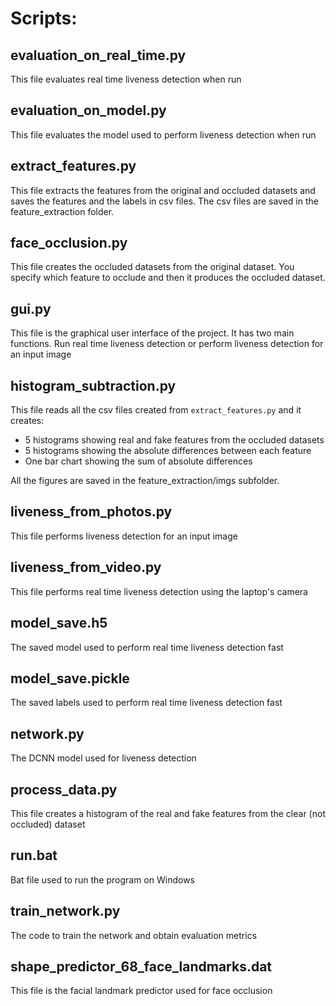 # **Scripts:** 

## evaluation_on_real_time.py
This file evaluates real time liveness detection when run

## evaluation_on_model.py
This file evaluates the model used to perform liveness detection when run

## extract_features.py
This file extracts the features from the original and occluded datasets and saves the features and the labels in csv files. The csv files are saved in the feature_extraction folder.

## face_occlusion.py
This file creates the occluded datasets from the original dataset. You specify which feature to occlude and then it produces the occluded dataset.

## gui.py
 This file is the graphical user interface of the project. It has two main functions. Run real time liveness detection or perform liveness detection for an input image

 ## histogram_subtraction.py
 This file reads all the csv files created from `extract_features.py` and it creates:
* 5 histograms showing real and fake features from the occluded datasets  
* 5 histograms showing the absolute differences between each feature
* One bar chart showing the sum of absolute differences

All the figures are saved in the feature_extraction/imgs subfolder.

##  liveness_from_photos.py
 This file performs liveness detection for an input image

##  liveness_from_video.py
 This file performs real time liveness detection using the laptop's camera

## model_save.h5
The saved model used to perform real time liveness detection fast

## model_save.pickle
The saved labels used to perform real time liveness detection fast

## network.py
The DCNN model used for liveness detection

## process_data.py
This file creates a histogram of the real and fake features from the clear (not occluded) dataset

## run.bat
Bat file used to run the program on Windows

## train_network.py
The code to train the network and obtain evaluation metrics

## shape_predictor_68_face_landmarks.dat
This file is the facial landmark predictor used for face occlusion


